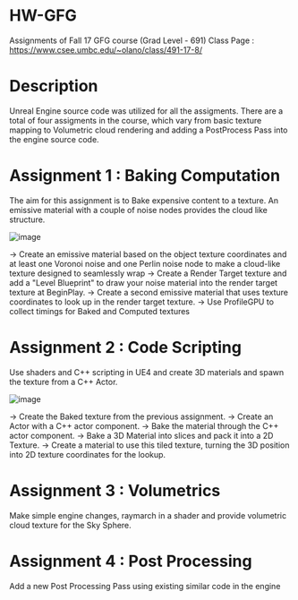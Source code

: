# HW-GFG
Assignments of Fall 17 GFG course (Grad Level - 691)
Class Page : https://www.csee.umbc.edu/~olano/class/491-17-8/


# Description
Unreal Engine source code was utilized for all the assigments.
There are a total of four assigments in the course, which vary from basic texture mapping to Volumetric cloud rendering and adding a PostProcess Pass into the engine source code.

# Assignment 1 : Baking Computation

The aim for this assignment is to Bake expensive content to a texture. An emissive material with a couple of noise nodes provides the cloud like structure.

![image](https://user-images.githubusercontent.com/31554097/47885803-41855b80-de0d-11e8-8ba1-301b276eaa0b.png)


-> Create an emissive material based on the object texture coordinates and at least one Voronoi noise and one Perlin noise node to make a cloud-like texture designed to seamlessly wrap
-> Create a Render Target texture and add a "Level Blueprint" to draw your noise material into the render target texture at BeginPlay.
-> Create a second emissive material that uses texture coordinates to look up in the render target texture.
-> Use ProfileGPU to collect timings for Baked and Computed textures


# Assignment 2 : Code Scripting

Use shaders and C++ scripting in UE4 and create 3D materials and spawn the texture from a C++ Actor.

![image](https://user-images.githubusercontent.com/31554097/47886124-b6a56080-de0e-11e8-95ff-1c5cae54fa46.png)

-> Create the Baked texture from the previous assignment.
-> Create an Actor with a C++ actor component.
-> Bake the material through the C++ actor component.
-> Bake a 3D Material into slices and pack it into a 2D Texture.
-> Create a material to use this tiled texture, turning the 3D position into 2D texture coordinates for the lookup.

# Assignment 3 : Volumetrics 

Make simple engine changes, raymarch in a shader and provide volumetric cloud texture for the Sky Sphere.

# Assignment 4 : Post Processing

Add a new Post Processing Pass using existing similar code in the engine
